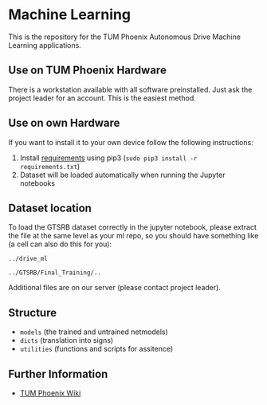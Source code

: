 # Machine Learning
This is the repository for the TUM Phoenix Autonomous Drive Machine Learning applications. 

## Use on TUM Phoenix Hardware
There is a workstation available with all software preinstalled. Just ask the project leader for an account. This is the easiest method.

## Use on own Hardware
If you want to install it to your own device follow the following instructions:
1. Install [requirements](https://github.com/tum-phoenix/drive_ml/blob/master/requirements.txt) using pip3 (`sudo pip3 install -r requirements.txt`)
2. Dataset will be loaded automatically when running the Jupyter notebooks

## Dataset location
To load the GTSRB dataset correctly in the jupyter notebook, please extract the file at the same level as your ml repo, so you should have something like (a cell can also do this for you):

`../drive_ml`

`../GTSRB/Final_Training/..`

Additional files are on our server (please contact project leader).

## Structure
- `models` (the trained and untrained netmodels)
- `dicts` (translation into signs)
- `utilities` (functions and scripts for assitence)


## Further Information
* [TUM Phoenix Wiki](https://wiki.tum.de/display/phoenix/Machine+Learning)


